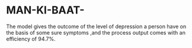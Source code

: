 # MAN-KI-BAAT-
The model gives the outcome of the level of depression a person have on the basis of some sure symptoms ,and the process output comes with an efficiency of 94.7%.
